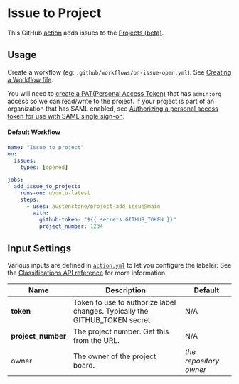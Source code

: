 # Issue to Project

This GitHub [action](https://docs.github.com/en/actions) adds issues to the [Projects (beta)](https://github.com/features/issues).

## Usage
Create a workflow (eg: `.github/workflows/on-issue-open.yml`). See [Creating a Workflow file](https://help.github.com/en/articles/configuring-a-workflow#creating-a-workflow-file).

You will need to [create a PAT(Personal Access Token)](https://github.com/settings/tokens/new?scopes=admin:org) that has `admin:org` access so we can read/write to the project. If your project is part of an organization that has SAML enabled, see [Authorizing a personal access token for use with SAML single sign-on](https://docs.github.com/en/enterprise-cloud@latest/authentication/authenticating-with-saml-single-sign-on/authorizing-a-personal-access-token-for-use-with-saml-single-sign-on).

#### Default Workflow
```yml
name: "Issue to project"
on:
  issues:
    types: [opened]

jobs:
  add_issue_to_project:
    runs-on: ubuntu-latest
    steps:
      - uses: austenstone/project-add-issue@main
        with:
          github-token: "${{ secrets.GITHUB_TOKEN }}"
          project_number: 1234
```

## Input Settings
Various inputs are defined in [`action.yml`](action.yml) to let you configure the labeler:
See the [Classifications API reference](https://beta.openai.com/docs/api-reference/classifications) for more information.

| Name | Description | Default |
| --- | - | - |
| **token** | Token to use to authorize label changes. Typically the GITHUB_TOKEN secret | N/A |
| **project_number** | The project number. Get this from the URL. | N/A |
| owner | The owner of the project board. | _the repository owner_
